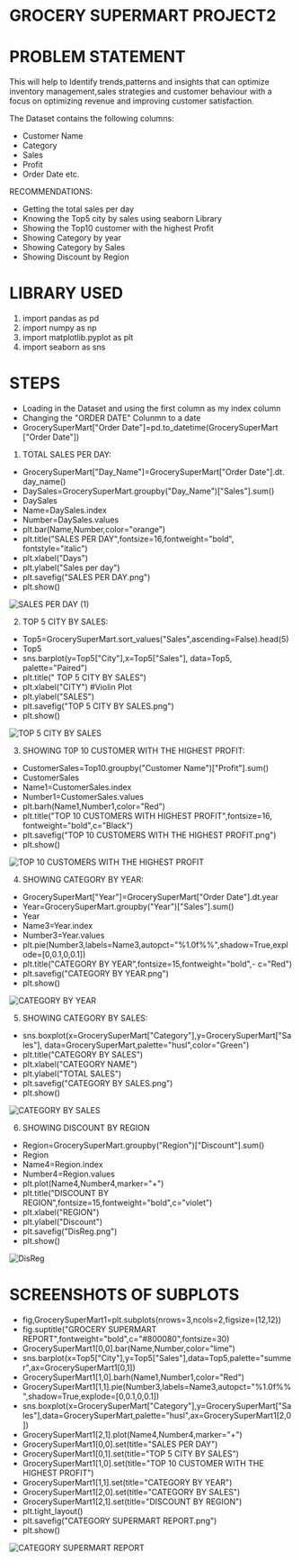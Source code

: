 
# GROCERY SUPERMART PROJECT2

# PROBLEM STATEMENT

This will help to Identify trends,patterns and insights that can optimize inventory management,sales strategies and customer behaviour with a focus on optimizing revenue and improving customer satisfaction.

The Dataset contains the following columns:

- Customer Name
- Category  
- Sales  
- Profit  
- Order Date etc.  

RECOMMENDATIONS:

- Getting the total sales per day 
- Knowing the Top5 city by sales using seaborn Library  
- Showing the Top10 customer with the highest Profit  
- Showing Category by year
- Showing Category by Sales  
- Showing Discount by Region  
 

# LIBRARY USED
1. import pandas as pd
2. import numpy as np
3. import matplotlib.pyplot as plt
4. import seaborn as sns  

# STEPS

- Loading in the Dataset and using the first
  column as my index column
- Changing the "ORDER DATE" Colunmn to a date 
- GrocerySuperMart["Order Date"]=pd.to_datetime(GrocerySuperMart  ["Order Date"])

1. TOTAL SALES PER DAY:

-  GrocerySuperMart["Day_Name"]=GrocerySuperMart["Order Date"].dt. day_name() 
-  DaySales=GrocerySuperMart.groupby("Day_Name")["Sales"].sum()
-  DaySales
-  Name=DaySales.index
-  Number=DaySales.values
-  plt.bar(Name,Number,color="orange")
-  plt.title("SALES PER DAY",fontsize=16,fontweight="bold",     fontstyle="italic")
-  plt.xlabel("Days")
-  plt.ylabel("Sales per day")
-  plt.savefig("SALES PER DAY.png")
-  plt.show() 

![SALES PER DAY (1)](https://github.com/user-attachments/assets/9577a8dd-37fe-46bb-954e-1e012d92f23a)



2. TOP 5 CITY BY SALES:

- Top5=GrocerySuperMart.sort_values("Sales",ascending=False).head(5)
- Top5
- sns.barplot(y=Top5["City"],x=Top5["Sales"], data=Top5, palette="Paired")
- plt.title(" TOP 5 CITY BY SALES")
- plt.xlabel("CITY") #Violin Plot
- plt.ylabel("SALES")
- plt.savefig("TOP 5 CITY BY SALES.png")
- plt.show()

![TOP 5 CITY BY SALES](https://github.com/user-attachments/assets/98bcf7d7-154a-4a6f-8dc7-b5101cfe76c5)



3. SHOWING T0P 10 CUSTOMER WITH THE HIGHEST PROFIT:

- CustomerSales=Top10.groupby("Customer Name")["Profit"].sum()
- CustomerSales
- Name1=CustomerSales.index
- Number1=CustomerSales.values
- plt.barh(Name1,Number1,color="Red")
- plt.title("TOP 10 CUSTOMERS WITH HIGHEST PROFIT",fontsize=16, fontweight="bold",c="Black")
- plt.savefig("TOP 10 CUSTOMERS WITH THE HIGHEST PROFIT.png")
- plt.show()

![TOP 10 CUSTOMERS WITH THE HIGHEST PROFIT](https://github.com/user-attachments/assets/31bd7325-dcab-4824-8ee7-a30b7a84056d)


4. SHOWING CATEGORY BY YEAR:  
- GrocerySuperMart["Year"]=GrocerySuperMart["Order Date"].dt.year
- Year=GrocerySuperMart.groupby("Year")["Sales"].sum()
- Year
- Name3=Year.index
- Number3=Year.values
- plt.pie(Number3,labels=Name3,autopct="%1.0f%%",shadow=True,explode=[0,0.1,0,0.1])
- plt.title("CATEGORY BY YEAR",fontsize=15,fontweight="bold",- c="Red")
- plt.savefig("CATEGORY BY YEAR.png")
- plt.show()

![CATEGORY BY YEAR](https://github.com/user-attachments/assets/c59b177b-19e6-4e68-bf53-5c2de0f4f632)


5. SHOWING CATEGORY BY SALES:
- sns.boxplot(x=GrocerySuperMart["Category"],y=GrocerySuperMart["Sales"], data=GrocerySuperMart,palette="husl",color="Green")
- plt.title("CATEGORY BY SALES")
- plt.xlabel("CATEGORY NAME")
- plt.ylabel("TOTAL SALES")
- plt.savefig("CATEGORY BY SALES.png")
- plt.show()

![CATEGORY BY SALES](https://github.com/user-attachments/assets/585336f8-0df0-4817-b298-fba3acc6aa7f)


6. SHOWING DISCOUNT BY REGION  
- Region=GrocerySuperMart.groupby("Region")["Discount"].sum()
- Region
- Name4=Region.index
- Number4=Region.values
- plt.plot(Name4,Number4,marker="+")
- plt.title("DISCOUNT BY REGION",fontsize=15,fontweight="bold",c="violet")
- plt.xlabel("REGION")
- plt.ylabel("Discount")
- plt.savefig("DisReg.png")
- plt.show()

![DisReg](https://github.com/user-attachments/assets/309126fb-bf54-4bd3-9c7d-40228c548846)




# SCREENSHOTS OF SUBPLOTS
- fig,GrocerySuperMart1=plt.subplots(nrows=3,ncols=2,figsize=(12,12))
- fig.suptitle("GROCERY SUPERMART REPORT",fontweight="bold",c="#800080",fontsize=30)
- GrocerySuperMart1[0,0].bar(Name,Number,color="lime")
- sns.barplot(x=Top5["City"],y=Top5["Sales"],data=Top5,palette="summer",ax=GrocerySuperMart1[0,1])
- GrocerySuperMart1[1,0].barh(Name1,Number1,color="Red")
- GrocerySuperMart1[1,1].pie(Number3,labels=Name3,autopct="%1.0f%%",shadow=True,explode=[0,0.1,0,0.1])
- sns.boxplot(x=GrocerySuperMart["Category"],y=GrocerySuperMart["Sales"],data=GrocerySuperMart,palette="husl",ax=GrocerySuperMart1[2,0])
- GrocerySuperMart1[2,1].plot(Name4,Number4,marker="+")
- GrocerySuperMart1[0,0].set(title="SALES PER DAY")
- GrocerySuperMart1[0,1].set(title="TOP 5 CITY BY SALES")
- GrocerySuperMart1[1,0].set(title="TOP 10 CUSTOMER WITH THE HIGHEST PROFIT")
- GrocerySuperMart1[1,1].set(title="CATEGORY BY YEAR")
- GrocerySuperMart1[2,0].set(title="CATEGORY BY SALES")
- GrocerySuperMart1[2,1].set(title="DISCOUNT BY REGION")
- plt.tight_layout()
- plt.savefig("CATEGORY SUPERMART REPORT.png")
- plt.show()

![CATEGORY SUPERMART REPORT](https://github.com/user-attachments/assets/3771eeb7-3a86-460c-b109-96355e5b79fd)




















